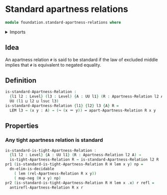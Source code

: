 # Standard apartness relations

```agda
module foundation.standard-apartness-relations where
```

<details><summary>Imports</summary>

```agda
open import foundation.apartness-relations
open import foundation.decidable-types
open import foundation.law-of-excluded-middle
open import foundation.tight-apartness-relations

open import foundation-core.dependent-pair-types
open import foundation-core.identity-types
open import foundation-core.logical-equivalences
open import foundation-core.negation
open import foundation-core.universe-levels
```

</details>

## Idea

An apartness relation `#` is said to be standard if the law of excluded middle implies that `#` is equivalent to negated equality.

## Definition

```agda
is-standard-Apartness-Relation :
  {l1 l2 : Level} (l3 : Level) {A : UU l1} (R : Apartness-Relation l2 A) →
  UU (l1 ⊔ l2 ⊔ lsuc l3)
is-standard-Apartness-Relation {l1} {l2} l3 {A} R =
  LEM l3 → (x y : A) → (¬ (x ＝ y)) ↔ apart-Apartness-Relation R x y
```

## Properties

### Any tight apartness relation is standard

```agda
is-standard-is-tight-Apartness-Relation :
  {l1 l2 : Level} {A : UU l1} (R : Apartness-Relation l2 A) →
  is-tight-Apartness-Relation R → is-standard-Apartness-Relation l2 R
pr1 (is-standard-is-tight-Apartness-Relation R H lem x y) np =
  dn-elim-is-decidable
    ( lem (rel-Apartness-Relation R x y))
    ( map-neg (H x y) np)
pr2 (is-standard-is-tight-Apartness-Relation R H lem x .x) r refl =
  antirefl-Apartness-Relation R x r
```
